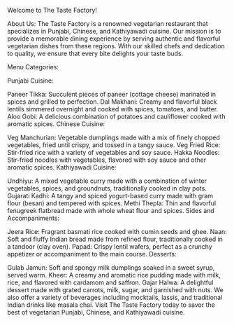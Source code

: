 
Welcome to The Taste Factory!

About Us:
The Taste Factory is a renowned vegetarian restaurant that specializes in Punjabi, Chinese, and Kathiyawadi cuisine. Our mission is to provide a memorable dining experience by serving authentic and flavorful vegetarian dishes from these regions. With our skilled chefs and dedication to quality, we ensure that every bite delights your taste buds.

Menu Categories:

Punjabi Cuisine:

Paneer Tikka: Succulent pieces of paneer (cottage cheese) marinated in spices and grilled to perfection.
Dal Makhani: Creamy and flavorful black lentils simmered overnight and cooked with spices, tomatoes, and butter.
Aloo Gobi: A delicious combination of potatoes and cauliflower cooked with aromatic spices.
Chinese Cuisine:

Veg Manchurian: Vegetable dumplings made with a mix of finely chopped vegetables, fried until crispy, and tossed in a tangy sauce.
Veg Fried Rice: Stir-fried rice with a variety of vegetables and soy sauce.
Hakka Noodles: Stir-fried noodles with vegetables, flavored with soy sauce and other aromatic spices.
Kathiyawadi Cuisine:

Undhiyu: A mixed vegetable curry made with a combination of winter vegetables, spices, and groundnuts, traditionally cooked in clay pots.
Gujarati Kadhi: A tangy and spiced yogurt-based curry made with gram flour (besan) and tempered with spices.
Methi Thepla: Thin and flavorful fenugreek flatbread made with whole wheat flour and spices.
Sides and Accompaniments:

Jeera Rice: Fragrant basmati rice cooked with cumin seeds and ghee.
Naan: Soft and fluffy Indian bread made from refined flour, traditionally cooked in a tandoor (clay oven).
Papad: Crispy lentil wafers, perfect as a crunchy appetizer or accompaniment to the main course.
Desserts:

Gulab Jamun: Soft and spongy milk dumplings soaked in a sweet syrup, served warm.
Kheer: A creamy and aromatic rice pudding made with milk, rice, and flavored with cardamom and saffron.
Gajar Halwa: A delightful dessert made with grated carrots, milk, sugar, and garnished with nuts.
We also offer a variety of beverages including mocktails, lassis, and traditional Indian drinks like masala chai. Visit The Taste Factory today to savor the best of vegetarian Punjabi, Chinese, and Kathiyawadi cuisine.